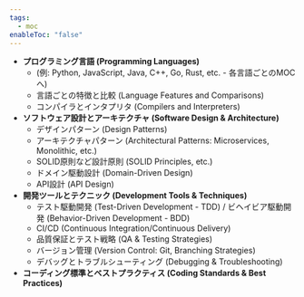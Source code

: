 ```yaml
---
tags:
  - moc
enableToc: "false"
---
```

- **プログラミング言語 (Programming Languages)**
    - (例: Python, JavaScript, Java, C++, Go, Rust, etc. - 各言語ごとのMOCへ)
    - 言語ごとの特徴と比較 (Language Features and Comparisons)
    - コンパイラとインタプリタ (Compilers and Interpreters)
- **ソフトウェア設計とアーキテクチャ (Software Design & Architecture)**
    - デザインパターン (Design Patterns)
    - アーキテクチャパターン (Architectural Patterns: Microservices, Monolithic, etc.)
    - SOLID原則など設計原則 (SOLID Principles, etc.)
    - ドメイン駆動設計 (Domain-Driven Design)
    - API設計 (API Design)
- **開発ツールとテクニック (Development Tools & Techniques)**
    - テスト駆動開発 (Test-Driven Development - TDD) / ビヘイビア駆動開発 (Behavior-Driven Development - BDD)
    - CI/CD (Continuous Integration/Continuous Delivery)
    - 品質保証とテスト戦略 (QA & Testing Strategies)
    - バージョン管理 (Version Control: Git, Branching Strategies)
    - デバッグとトラブルシューティング (Debugging & Troubleshooting)
- **コーディング標準とベストプラクティス (Coding Standards & Best Practices)**
